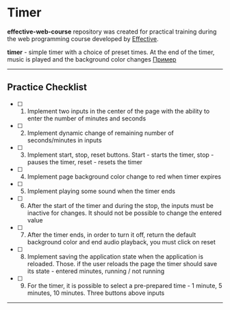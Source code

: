 # Timer

**effective-web-course** repository was created for practical training during the web programming course developed by [Effective](http://effective.band/).

**timer** -  simple timer with a choice of preset times. At the end of the timer, music is played and the background color changes [Пример](https://timer-ochre-tau.vercel.app/)
___

## Practice Checklist

- [ ] 1. Implement two inputs in the center of the page with the ability to enter the number of minutes and seconds
- [ ] 2. Implement dynamic change of remaining number of seconds/minutes in inputs
- [ ] 3. Implement start, stop, reset buttons. Start - starts the timer, stop - pauses the timer, reset - resets the timer
- [ ] 4. Implement page background color change to red when timer expires
- [ ] 5. Implement playing some sound when the timer ends
- [ ] 6. After the start of the timer and during the stop, the inputs must be inactive for changes. It should not be possible to change the entered value
- [ ] 7. After the timer ends, in order to turn it off, return the default background color and end audio playback, you must click on reset
- [ ] 8. Implement saving the application state when the application is reloaded. Those. if the user reloads the page the timer should save its state - entered minutes, running / not running
- [ ] 9. For the timer, it is possible to select a pre-prepared time - 1 minute, 5 minutes, 10 minutes. Three buttons above inputs

___
